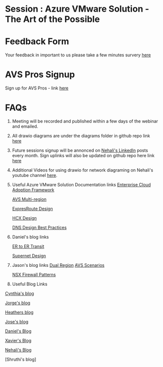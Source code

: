 # Session : Azure VMware Solution - The Art of the Possible

# Feedback Form

Your feedback in important to us please take a few minutes survery [here](https://forms.office.com/r/TKHiJbFSrn)

# AVS Pros Signup

Sign up for AVS Pros - link [here](https://aka.ms/AVSPros)

# FAQs


1. Meeting will be recorded and  published within a few days of the webinar and emailed.

2. All drawio diagrams are under the diagrams folder in github repo link [here](https://github.com/nehalineogi/azure-networking)

3. Future sessions signup will be annonced on [Nehali's LinkedIn](https://www.linkedin.com/in/nehalineogi/) posts every month. Sign uplinks will also be updated on github repo here link [here](https://github.com/nehalineogi/azure-networking?tab=readme-ov-file#part-2-fy-2024---upcoming-live-sessions)


4. Additional Videos for using drawio for network diagraming on Nehali's youtube channel [here](https://www.youtube.com/channel/UC5x8jb_AMMAqMuFcMfX8RcA).

5. Useful Azure VMware Solution Documentation links
   [Enterprise Cloud Adoption Framework](https://learn.microsoft.com/en-us/azure/cloud-adoption-framework/scenarios/azure-vmware/example-architectures)
   
   [AVS Multi-region](https://learn.microsoft.com/en-us/azure/cloud-adoption-framework/scenarios/azure-vmware/eslz-dual-region-network-topology)

   [ExpresRoute Design](https://learn.microsoft.com/en-us/azure/expressroute/designing-for-disaster-recovery-with-expressroute-privatepeering)

   [HCX Design](https://learn.microsoft.com/en-us/azure/azure-vmware/configure-l2-stretched-vmware-hcx-networks)

   [DNS Design Best Practices](https://learn.microsoft.com/en-us/azure/azure-vmware/configure-dns-azure-vmware-solution)

6. Daniel's blog links

   [ER to ER Transit](https://github.com/dmauser/azure-expressroute/tree/main/er-to-er-transit/ars)
   
   [Supernet Design](https://learn.microsoft.com/en-us/azure/azure-vmware/architecture-network-design-considerations#supernet-design-topology)


8. Jason's blog links
   [Dual Region](https://techcommunity.microsoft.com/t5/itops-talk-blog/dual-region-azure-vmware-solution-design-with-global-reach-using/ba-p/4120511)
   [AVS Scenarios](https://github.com/jasonamedina/AVS-Scenario-2)

   [NSX Firewall Patterns](https://github.com/Azure/Enterprise-Scale-for-AVS/tree/main/BrownField/Networking/Concepts/Nsx-Firewall-Patterns)
   

10. Useful Blog Links

[Cynthia's blog](https://github.com/cynthiatreger/hs-and-ars-for-avs-and-internet-connectivity)

[Jorge's blog](https://github.com/jocortems/azurehybridnetworking/tree/main/ExpressRoute-Transit-with-Azure-RouteServer#4-multi-region--multi-nic-nvas-with-route-tables)
 
[Heathers blog](https://github.com/hsze/MultiRegion-HubSpoke-ERBowTie-ARS)

[Jose's blog](https://blog.cloudtrooper.net/2020/11/28/dont-let-your-azure-routes-bite-you/)

[Daniel's Blog](https://github.com/dmauser/azure-expressroute/tree/main/er-to-er-transit/ars)
 
[Xavier's Blog](https://github.com/XavierElizondo/Labs/tree/main/Home-VPN)

[Nehali's Blog](https://github.com/nehalineogi/azure-cross-solution-network-architectures/blob/main/aks/README-aks-egress.md)

[Shruthi's blog]